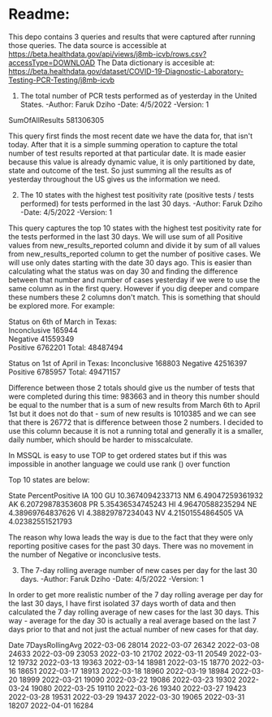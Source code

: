 # Readme:

This depo contains 3 queries and results that were captured after running those queries. 
The data source is accessible at https://beta.healthdata.gov/api/views/j8mb-icvb/rows.csv?accessType=DOWNLOAD
The Data dictionary is accesible at: https://beta.healthdata.gov/dataset/COVID-19-Diagnostic-Laboratory-Testing-PCR-Testing/j8mb-icvb

1) The total number of PCR tests performed as of yesterday in the United States.
  -Author: Faruk Dziho
  -Date: 4/5/2022
  -Version: 1 
  
  
SumOfAllResults
581306305


This query first finds the most recent date we have the data for, that isn't today. After that it is a simple summing operation 
to capture the total number of test results reported at that particular date. It is made easier because this value is already dynamic 
value, it is only partitioned by date, state and outcome of the test. So just summing all the results as of yesterday throughout the US 
gives us the information we need.


2) The 10 states with the highest test positivity rate (positive tests / tests performed) for tests performed in the last 30 days.
  -Author: Faruk Dziho
  -Date: 4/5/2022
  -Version: 1 
  
This query captures the top 10 states with the highest test positivity rate for the tests performed in the last 30 days. 
We will use sum of all Positive values from new_results_reported column and divide it by sum of all values from new_results_reported column 
to get the number of positive cases. We will use only dates starting with the date 30 days ago. 
This is easier than calculating what the status was on day 30 and finding the difference between that number
and number of cases yesterday if we were to use the same column as in the first query. 
However if you dig deeper and compare these numbers these 2 columns don't match. This is something that should be explored more.
For example: 

Status on 6th of March in Texas:	
Inconclusive	165944	
Negative	41559349	
Positive	6762201	
Total: 48487494

Status on 1st of April in Texas: 
Inconclusive	168803
Negative	42516397
Positive	6785957
Total: 49471157

Difference between those 2 totals should give us the number of tests that were completed during this time: 983663
and in theory this number should be equal to the number that is a sum of new results from March 6th to April 1st but it does not do that - 
sum of new results is 1010385 and we can see that there is 26772 that is difference between those 2 numbers. I decided to use this column 
because it is not a running total and generally it is a smaller, daily number, which should be harder to misscalculate.

In MSSQL is easy to use TOP to get ordered states but if this was impossible in another language we could use rank () over function 

Top 10 states are below:

State	PercentPositive
IA	100
GU	10.3674094233713
NM	6.49047259361932
AK	6.20729878353608
PR	5.35436534745243
HI	4.96470588235294
NE	4.38969764837626
VI	4.38829787234043
NV	4.21501554864505
VA	4.02382551521793

The reason why Iowa leads the way is due to the fact that they were only reporting positive cases for the past 30 days. There was no movement in the number of Negative or inconclusive tests.

3) The 7-day rolling average number of new cases per day for the last 30 days. 
  -Author: Faruk Dziho
  -Date: 4/5/2022
  -Version: 1 

In order to get more realistic number of the 7 day rolling average per day for the last 30 days, I have first isolated 37 days worth of data and
then calculated the 7 day rolling average of new cases for the last 30 days. This way - average for the day 30 is actually a real average based on the last 7 days prior to that and not just the actual number of new cases for that day.

Date	7DaysRollingAvg
2022-03-06	28014
2022-03-07	26342
2022-03-08	24633
2022-03-09	23053
2022-03-10	21702
2022-03-11	20549
2022-03-12	19732
2022-03-13	19363
2022-03-14	18981
2022-03-15	18770
2022-03-16	18651
2022-03-17	18913
2022-03-18	18960
2022-03-19	18984
2022-03-20	18999
2022-03-21	19090
2022-03-22	19086
2022-03-23	19302
2022-03-24	19080
2022-03-25	19110
2022-03-26	19340
2022-03-27	19423
2022-03-28	19531
2022-03-29	19437
2022-03-30	19065
2022-03-31	18207
2022-04-01	16284
